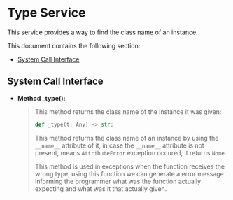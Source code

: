 # Type Service

This service provides a way to find the class name of an instance.

This document contains the following section:

- [System Call Interface](#system-call-interface)

## System Call Interface

- **Method \_type():**

  > This method returns the class name of the instance it was given:
  >
  > ```python
  > def _type(t: Any) -> str:
  > ```
  >
  > This method returns the class name of an instance by using the `__name__` attribute of it, in case the `__name__` attribute is
  > not present, means `AttributeError` exception occured, it returns `None`.
  > 
  > This method is used in exceptions when the function receives the wrong type, using this function we can generate a error message
  > informing the programmer what was the function actually expecting and what was it that actually given.